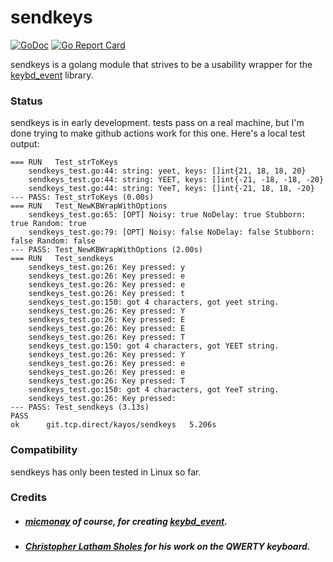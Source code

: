 # sendkeys
[![GoDoc](https://godoc.org/git.tcp.direct/kayos/sendkeys?status.svg)](https://godoc.org/git.tcp.direct/kayos/sendkeys)
[![Go Report Card](https://goreportcard.com/badge/github.com/yunginnanet/sendkeys)](https://goreportcard.com/report/github.com/yunginnanet/sendkeys)

sendkeys is a golang module that strives to be a usability wrapper for the  [keybd_event](https://github.com/micmonay/keybd_event) library.

### Status

sendkeys is in early development. tests pass on a real machine, but I'm done trying to make github actions work for this one. Here's a local test output:

```
=== RUN   Test_strToKeys
    sendkeys_test.go:44: string: yeet, keys: []int{21, 18, 18, 20}
    sendkeys_test.go:44: string: YEET, keys: []int{-21, -18, -18, -20}
    sendkeys_test.go:44: string: YeeT, keys: []int{-21, 18, 18, -20}
--- PASS: Test_strToKeys (0.00s)
=== RUN   Test_NewKBWrapWithOptions
    sendkeys_test.go:65: [OPT] Noisy: true NoDelay: true Stubborn: true Random: true
    sendkeys_test.go:79: [OPT] Noisy: false NoDelay: false Stubborn: false Random: false
--- PASS: Test_NewKBWrapWithOptions (2.00s)
=== RUN   Test_sendkeys
    sendkeys_test.go:26: Key pressed: y
    sendkeys_test.go:26: Key pressed: e
    sendkeys_test.go:26: Key pressed: e
    sendkeys_test.go:26: Key pressed: t
    sendkeys_test.go:150: got 4 characters, got yeet string.
    sendkeys_test.go:26: Key pressed: Y
    sendkeys_test.go:26: Key pressed: E
    sendkeys_test.go:26: Key pressed: E
    sendkeys_test.go:26: Key pressed: T
    sendkeys_test.go:150: got 4 characters, got YEET string.
    sendkeys_test.go:26: Key pressed: Y
    sendkeys_test.go:26: Key pressed: e
    sendkeys_test.go:26: Key pressed: e
    sendkeys_test.go:26: Key pressed: T
    sendkeys_test.go:150: got 4 characters, got YeeT string.
    sendkeys_test.go:26: Key pressed:
--- PASS: Test_sendkeys (3.13s)
PASS
ok  	git.tcp.direct/kayos/sendkeys	5.206s
```

### Compatibility

sendkeys has only been tested in Linux so far.

### Credits
*  ##### [micmonay](https://github.com/micmonay) of course, for creating [keybd_event](https://github.com/micmonay/keybd_event).
* ##### [Christopher Latham Sholes](https://en.wikipedia.org/wiki/Christopher_Latham_Sholes) for his work on the QWERTY keyboard.
